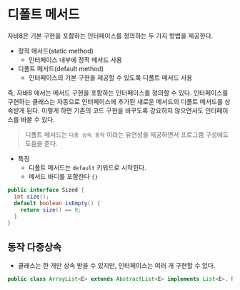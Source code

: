 # 디폴트 메서드

자바8은 기본 구현을 포함하는 인터페이스를 정의하는 두 가지 방법을 제공한다.

- 정적 메서드(static method)
  - 인터페이스 내부에 정적 메서드 사용
- 디폴트 메서드(default method)
  - 인터페이스의 기본 구현을 제공할 수 있도록 디폴트 메서드 사용
  
즉, 자바8 에서는 메서드 구현을 포함하는 인터페이스를 정의할 수 있다. 인터페이스를 구현하는 클래스는 자동으로 인터페이스에 추가된 새로운
메서드의 디폴트 메서드를 상속받게 된다. 이렇게 하면 기존의 코드 구현을 바꾸도록 강요하지 않으면서도 인터페이스를 바꿀 수 있다.

> 디폴트 메서드는 `다중 상속 동작` 이라는 유연성을 제공하면서 프로그램 구성에도 도움을 준다.

- 특징
  - 디폴트 메서드는 `default` 키워드로 시작한다.
  - 메서드 바디를 포함한다 `{}`
  
```java
public interface Sized {
  int size();
  default boolean isEmpty() {
    return size() == 0;
  }
}
```

## 동작 다중상속

- 클래스는 한 개만 상속 받을 수 있지만, 인터페이스는 여러 개 구현할 수 있다.

```java
public class ArrayList<E> extends AbstractList<E> implements List<E>, RandomAccess, Cloneable, Serializable {}
```
